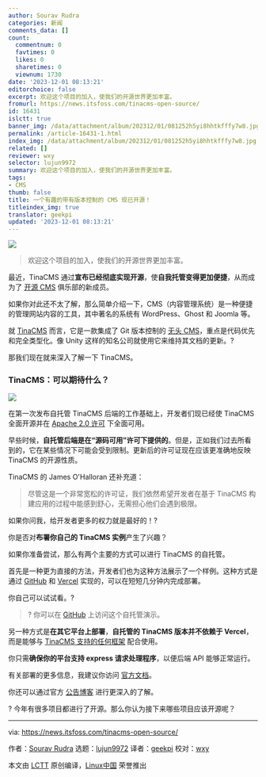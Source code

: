 ```yaml
---
author: Sourav Rudra
categories: 新闻
comments_data: []
count:
  commentnum: 0
  favtimes: 0
  likes: 0
  sharetimes: 0
  viewnum: 1730
date: '2023-12-01 08:13:21'
editorchoice: false
excerpt: 欢迎这个项目的加入，使我们的开源世界更加丰富。
fromurl: https://news.itsfoss.com/tinacms-open-source/
id: 16431
islctt: true
banner_img: /data/attachment/album/202312/01/081252h5yi8hhtkfffy7w8.jpg
permalink: /article-16431-1.html
index_img: /data/attachment/album/202312/01/081252h5yi8hhtkfffy7w8.jpg.thumb.jpg
related: []
reviewer: wxy
selector: lujun9972
summary: 欢迎这个项目的加入，使我们的开源世界更加丰富。
tags:
- CMS
thumb: false
title: 一个有趣的带有版本控制的 CMS 现已开源！
titleindex_img: true
translator: geekpi
updated: '2023-12-01 08:13:21'
---
```


![](/data/attachment/album/202312/01/081252h5yi8hhtkfffy7w8.jpg)



> 
> 欢迎这个项目的加入，使我们的开源世界更加丰富。
> 
> 
> 


最近，TinaCMS 通过**宣布已经彻底实现开源**，使**自我托管变得更加便捷**，从而成为了 [开源 CMS](https://itsfoss.com/open-source-cms/) 俱乐部的新成员。


如果你对此还不太了解，那么简单介绍一下，CMS（内容管理系统）是一种便捷的管理网站内容的工具，其中著名的系统有 WordPress、Ghost 和 Joomla 等。


就 [TinaCMS](https://tina.io/) 而言，它是一款集成了 Git 版本控制的 [无头 CMS](https://en.wikipedia.org/wiki/Headless_content_management_system)，重点是代码优先和完全类型化。像 Unity 这样的知名公司就使用它来维持其文档的更新。?


那我们现在就来深入了解一下 TinaCMS。


### TinaCMS：可以期待什么？


![](/data/attachment/album/202312/01/081322tuq559pbgdixqdup.png)


在第一次发布自托管 TinaCMS 后端的工作基础上，开发者们现已经使 TinaCMS 全面开源并在 [Apache 2.0 许可](https://www.apache.org/licenses/LICENSE-2.0) 下全面可用。


早些时候，**自托管后端是在“源码可用”许可下提供的**。但是，正如我们过去所看到的，它在某些情况下可能会受到限制。更新后的许可证现在应该更准确地反映 TinaCMS 的开源性质。


TinaCMS 的 James O'Halloran 还补充道：



> 
> 尽管这是一个非常宽松的许可证，我们依然希望开发者在基于 TinaCMS 构建应用的过程中能感到舒心，无需担心他们会遇到极限。
> 
> 
> 


如果你问我，给开发者更多的权力就是最好的！?


你是否对**布署你自己的 TinaCMS 实例**产生了兴趣？


如果你准备尝试，那么有两个主要的方式可以进行 TinaCMS 的自托管。


首先是一种更为直接的方法，开发者们也为这种方法展示了一个样例。这种方式是通过 [GitHub](https://github.com/) 和 [Vercel](https://vercel.com/) 实现的，可以在短短几分钟内完成部署。


你自己可以试试看。?



> 
> ? 你可以在 [GitHub](https://github.com/tinacms/tina-self-hosted-demo) 上访问这个自托管演示。
> 
> 
> 


另一种方式是**在其它平台上部署**，**自托管的 TinaCMS 版本并不依赖于 Vercel**，而是能够与 [TinaCMS 支持的任何框架](https://tina.io/docs/integration/frameworks/) 配合使用。


你只需**确保你的平台支持 express 请求处理程序**，以便后端 API 能够正常运行。


有关部署的更多信息，我建议你访问 [官方文档](https://tina.io/docs/self-hosted/overview/)。


你还可以通过官方 [公告博客](https://tina.io/blog/Tinacms-is-now-fully-open-source/) 进行更深入的了解。


? 今年有很多项目都进行了开源。那么你认为接下来哪些项目应该开源呢？




---


via: <https://news.itsfoss.com/tinacms-open-source/>


作者：[Sourav Rudra](https://news.itsfoss.com/author/sourav/) 选题：[lujun9972](https://github.com/lujun9972) 译者：[geekpi](https://github.com/geekpi) 校对：[wxy](https://github.com/wxy)


本文由 [LCTT](https://github.com/LCTT/TranslateProject) 原创编译，[Linux中国](https://linux.cn/) 荣誉推出